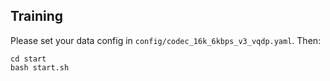 ## Training
Please set your data config in ```config/codec_16k_6kbps_v3_vqdp.yaml```.
Then:
```
cd start
bash start.sh
```
